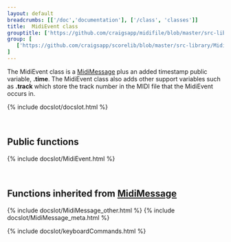 ```yaml
---
layout: default
breadcrumbs: [['/doc','documentation'], ['/class', 'classes']]
title:  MidiEvent class
grouptitle: ['https://github.com/craigsapp/midifile/blob/master/src-library', 'Source Code']
group: [
   ['https://github.com/craigsapp/scorelib/blob/master/src-library/MidiEvent.cpp', 'MidiEvent.cpp'],
]
---
```


The MidiEvent class is a <a href="../MidiMessage">MidiMessage</a> plus an 
added timestamp public variable, <b>.time</b>.  The MidiEvent class also
adds other support variables such as <b>.track</b> which store the 
track number in the MIDI file that the MidiEvent occurs in.

{% include docslot/docslot.html %}

&nbsp;

Public functions
----------------

{% include docslot/MidiEvent.html %}

&nbsp;

Functions inherited from <a href="../MidiMessage">MidiMessage</a>
---------------------------------------------------------------

{% include docslot/MidiMessage_other.html %}
{% include docslot/MidiMessage_meta.html %}



{% include docslot/keyboardCommands.html %}

